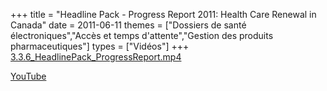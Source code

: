+++
title = "Headline Pack - Progress Report 2011: Health Care Renewal in Canada"
date = 2011-06-11
themes = ["Dossiers de santé électroniques","Accès et temps d'attente","Gestion des produits pharmaceutiques"]
types = ["Vidéos"]
+++
[3.3.6_HeadlinePack_ProgressReport.mp4](/files/3.3.6_HeadlinePack_ProgressReport.mp4)

[YouTube](https://www.youtube.com/watch?v=bplmTX3BDH8)
